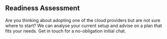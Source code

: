 ## Readiness Assessment

Are you thinking about adopting one of the cloud providers but are not sure where to start? We can analyse your current setup and advise on a plan that fits your needs. Get in touch for a no-obligation initial chat.
